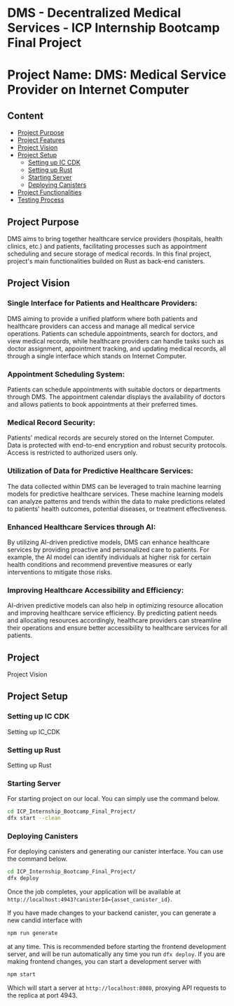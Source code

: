 # DMS - Decentralized Medical Services - ICP Internship Bootcamp Final Project

# Project Name: DMS: Medical Service Provider on Internet Computer

## Content 

- [Project Purpose](#project-purpose)
- [Project Features](#project-description)
- [Project Vision](#project-vision)
- [Project Setup](#project-setup)
  -  [Setting up IC CDK](#setting-up-ic-cdk)
  -  [Setting up Rust](#setting-up-rust)
  -  [Starting Server](#starting-server)
  -  [Deploying Canisters](#deploying-project)
- [Project Functionalities](#functions)
- [Testing Process](#tests)

## Project Purpose
DMS aims to bring together healthcare service providers (hospitals, health clinics, etc.) and patients, facilitating processes such as appointment scheduling and secure storage of medical records.
In this final project, project's main functionalities builded on Rust as back-end canisters.

## Project Vision
### Single Interface for Patients and Healthcare Providers:
  DMS aiming to provide a unified platform where both patients and healthcare providers can access and manage all medical service operations. Patients can schedule appointments, search for doctors, and view medical records, while healthcare providers can handle tasks such as doctor assignment, appointment tracking, and updating medical records, all through a single interface which stands on Internet Computer.
### Appointment Scheduling System:
  Patients can schedule appointments with suitable doctors or departments through DMS.
The appointment calendar displays the availability of doctors and allows patients to book appointments at their preferred times.
### Medical Record Security:
  Patients' medical records are securely stored on the Internet Computer.
  Data is protected with end-to-end encryption and robust security protocols.
  Access is restricted to authorized users only.
### Utilization of Data for Predictive Healthcare Services:
The data collected within DMS can be leveraged to train machine learning models for predictive healthcare services.
These machine learning models can analyze patterns and trends within the data to make predictions related to patients' health outcomes, potential diseases, or treatment effectiveness.
### Enhanced Healthcare Services through AI:
By utilizing AI-driven predictive models, DMS can enhance healthcare services by providing proactive and personalized care to patients.
For example, the AI model can identify individuals at higher risk for certain health conditions and recommend preventive measures or early interventions to mitigate those risks.
### Improving Healthcare Accessibility and Efficiency:
AI-driven predictive models can also help in optimizing resource allocation and improving healthcare service efficiency.
By predicting patient needs and allocating resources accordingly, healthcare providers can streamline their operations and ensure better accessibility to healthcare services for all patients.

## Project 


Project Vision

## Project Setup
### Setting up IC CDK
Setting up IC_CDK
### Setting up Rust
Setting up Rust
### Starting Server
For starting project on our local. You can simply use the command below.
```bash
cd ICP_Internship_Bootcamp_Final_Project/
dfx start --clean
```
### Deploying Canisters
For deploying canisters and generating our canister interface. You can use the command below.
```bash
cd ICP_Internship_Bootcamp_Final_Project/
dfx deploy
```
Once the job completes, your application will be available at `http://localhost:4943?canisterId={asset_canister_id}`.

If you have made changes to your backend canister, you can generate a new candid interface with
```bash
npm run generate
```
at any time. This is recommended before starting the frontend development server, and will be run automatically any time you run `dfx deploy`.
If you are making frontend changes, you can start a development server with
```bash
npm start
```
Which will start a server at `http://localhost:8080`, proxying API requests to the replica at port 4943.

